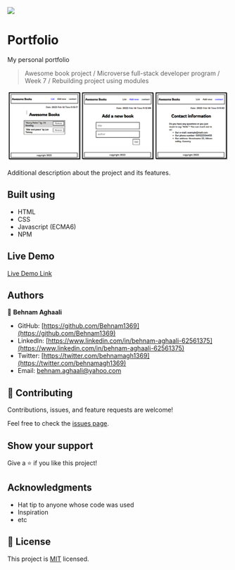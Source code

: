 ![](https://img.shields.io/badge/Microverse-blueviolet)

# Portfolio
My personal portfolio


> Awesome book project / Microverse full-stack developer program / Week 7 / Rebuilding project using modules  

![screenshot](Demo.png)

Additional description about the project and its features.

## Built using

- HTML
- CSS
- Javascript (ECMA6)
- NPM

## Live Demo

[Live Demo Link](https://behnam1369.github.io/Awesome-Books/)



## Authors

👤 **Behnam Aghaali**

- GitHub: [https://github.com/Behnam1369](https://github.com/Behnam1369)
- LinkedIn: [https://www.linkedin.com/in/behnam-aghaali-62561375](https://www.linkedin.com/in/behnam-aghaali-62561375)
- Twitter: [https://twitter.com/behnamagh1369](https://twitter.com/behnamagh1369)
- Email: [behnam.aghaali@yahoo.com](mailto:behnam.aghaali@yahoo.com)


## 🤝 Contributing

Contributions, issues, and feature requests are welcome!

Feel free to check the [issues page](../../issues/).

## Show your support

Give a ⭐️ if you like this project!

## Acknowledgments

- Hat tip to anyone whose code was used
- Inspiration
- etc

## 📝 License

This project is [MIT](./MIT.md) licensed.

